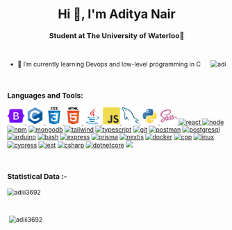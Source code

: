 <h1 align="center">Hi 👋, I'm Aditya Nair</h1>
<h3 align="center">Student at The University of Waterloo🌟</h3>
          
<br>

<p><img align="right" src="https://github.com/Adam-pw/Adam-pw/blob/main/animation_500_kxa883sd.gif" alt="adi" /></p>


- 🌱 I’m currently learning Devops and low-level programming in C

<br>

<h3 align="left">Languages and Tools:</h3>
<p align="left"><a href="https://getbootstrap.com" target="_blank" rel="noreferrer">
    <img src="https://raw.githubusercontent.com/devicons/devicon/master/icons/bootstrap/bootstrap-original.svg"
      alt="bootstrap" width="40" height="40" /> </a> <a href="https://www.cprogramming.com/" target="_blank"
    rel="noreferrer"> <img src="https://raw.githubusercontent.com/devicons/devicon/master/icons/c/c-original.svg"
      alt="c" width="40" height="40" /> </a> <a href="https://www.w3schools.com/css/" target="_blank"
    rel="noreferrer"> <img
      src="https://raw.githubusercontent.com/devicons/devicon/master/icons/css3/css3-original-wordmark.svg" alt="css3"
      width="40" height="40" /> </a> <a href="https://www.w3.org/html/" target="_blank" rel="noreferrer"> <img
      src="https://raw.githubusercontent.com/devicons/devicon/master/icons/html5/html5-original-wordmark.svg"
      alt="html5" width="40" height="40" /> </a><a href="https://www.java.com" target="_blank" rel="noreferrer"> <img
      src="https://raw.githubusercontent.com/devicons/devicon/master/icons/java/java-original.svg" alt="java" width="40"
      height="40" /> </a> <a href="https://developer.mozilla.org/en-US/docs/Web/JavaScript" target="_blank"
    rel="noreferrer"> <img
      src="https://raw.githubusercontent.com/devicons/devicon/master/icons/javascript/javascript-original.svg"
      alt="javascript" width="40" height="40" /> </a> <a href="https://www.mysql.com/" target="_blank" rel="noreferrer"> <img
      src="https://raw.githubusercontent.com/devicons/devicon/master/icons/mysql/mysql-original.svg"
      alt="mysql" width="40" height="40" /> </a> <a href="https://www.python.org" target="_blank" rel="noreferrer"> <img
      src="https://raw.githubusercontent.com/devicons/devicon/master/icons/python/python-original.svg" alt="python"
      width="40" height="40" /> </a><a href="https://sass-lang.com" target="_blank" rel="noreferrer"> <img
      src="https://raw.githubusercontent.com/devicons/devicon/master/icons/sass/sass-original.svg" alt="sass" width="40"
      height="40" /> </a> <a href="https://react.dev" target="_blank" rel="noreferrer"> <img src="https://cdn.jsdelivr.net/gh/devicons/devicon@latest/icons/react/react-original.svg" alt="react" width="40"
      height="40" /></a><a href="https://nodejs.org/en" target="_blank" rel="noreferrer"> <img src="https://cdn.jsdelivr.net/gh/devicons/devicon@latest/icons/nodejs/nodejs-original.svg" alt="node" width="40"
      height="40" /></a>
    <a href="https://www.npmjs.com" target="_blank" rel="noreferrer"> <img src="https://cdn.jsdelivr.net/gh/devicons/devicon@latest/icons/npm/npm-original-wordmark.svg" alt="npm" width="40"
      height="40" /></a>
    <a href="https://www.mongodb.com" target="_blank" rel="noreferrer"> <img src="https://cdn.jsdelivr.net/gh/devicons/devicon@latest/icons/mongodb/mongodb-original.svg" alt="mongodb" width="40"
      height="40" /></a>
    <a href="https://tailwindcss.com" target="_blank" rel="noreferrer"> <img src="https://cdn.jsdelivr.net/gh/devicons/devicon@latest/icons/tailwindcss/tailwindcss-original.svg" alt="tailwind" width="40"
      height="40" /></a>
    <a href="https://www.typescriptlang.org" target="_blank" rel="noreferrer"> <img src="https://cdn.jsdelivr.net/gh/devicons/devicon@latest/icons/typescript/typescript-original.svg" alt="typescript" width="40"
      height="40" /></a>
    <a href="https://git-scm.com" target="_blank" rel="noreferrer"> <img src="https://cdn.jsdelivr.net/gh/devicons/devicon@latest/icons/git/git-original.svg" alt="git" width="40"
      height="40" /></a>
    <a href="https://www.postman.com" target="_blank" rel="noreferrer"> <img src="https://cdn.jsdelivr.net/gh/devicons/devicon@latest/icons/postman/postman-original.svg" alt="postman" width="40"
      height="40" /></a>
    <a href="https://www.postgresql.org" target="_blank" rel="noreferrer"> <img src="https://cdn.jsdelivr.net/gh/devicons/devicon@latest/icons/postgresql/postgresql-original.svg" alt="postgresql" width="40"
      height="40" /></a>
    <a href="https://www.arduino.cc" target="_blank" rel="noreferrer"> <img src="https://cdn.jsdelivr.net/gh/devicons/devicon@latest/icons/arduino/arduino-original.svg" alt="arduino" width="40"
      height="40" /></a>
    <a href="https://www.gnu.org/software/bash/" target="_blank" rel="noreferrer"> <img src="https://cdn.jsdelivr.net/gh/devicons/devicon@latest/icons/bash/bash-original.svg" alt="bash" width="40"
      height="40" /></a>
     <a href="https://expressjs.com" target="_blank" rel="noreferrer"> <img src="https://cdn.jsdelivr.net/gh/devicons/devicon@latest/icons/express/express-original.svg" alt="express" width="40"
      height="40" /></a>
    <a href="https://www.prisma.io" target="_blank" rel="noreferrer"> <img src="https://cdn.jsdelivr.net/gh/devicons/devicon@latest/icons/prisma/prisma-original.svg" alt="prisma" width="40"
      height="40" /></a>
    <a href="https://nextjs.org" target="_blank" rel="noreferrer"> <img src="https://cdn.jsdelivr.net/gh/devicons/devicon@latest/icons/nextjs/nextjs-original.svg" alt="nextjs" width="40"
      height="40" /></a>
    <a href="https://www.docker.com" target="_blank" rel="noreferrer"> <img src="https://cdn.jsdelivr.net/gh/devicons/devicon@latest/icons/docker/docker-original.svg" alt="docker" width="40"
      height="40" /></a>
    <a href="https://cplusplus.com" target="_blank" rel="noreferrer"> <img src="https://cdn.jsdelivr.net/gh/devicons/devicon@latest/icons/cplusplus/cplusplus-original.svg" alt="cpp" width="40"
      height="40" /></a>
    <a href="https://www.linux.org/" target="_blank" rel="noreferrer"> <img src="https://cdn.jsdelivr.net/gh/devicons/devicon@latest/icons/linux/linux-original.svg" alt="linux" width="40"
      height="40" /></a>
    <a href="https://www.cypress.io/" target="_blank" rel="noreferrer"> <img src="https://cdn.jsdelivr.net/gh/devicons/devicon@latest/icons/cypressio/cypressio-original.svg" alt="cypress" width="40"
      height="40" /></a>
    <a href="https://jestjs.io/" target="_blank" rel="noreferrer"> <img src="https://cdn.jsdelivr.net/gh/devicons/devicon@latest/icons/jest/jest-plain.svg" alt="jest" width="40"
      height="40" /></a>
    <a href="https://learn.microsoft.com/en-us/dotnet/csharp/" target="_blank" rel="noreferrer"> <img src="https://cdn.jsdelivr.net/gh/devicons/devicon@latest/icons/csharp/csharp-original.svg" alt="csharp" width="40"
      height="40" /></a>
    <a href="https://dotnet.microsoft.com/en-us/apps/aspnet" target="_blank" rel="noreferrer"> <img src="https://cdn.jsdelivr.net/gh/devicons/devicon@latest/icons/dotnetcore/dotnetcore-original.svg" alt="dotnetcore" width="40"
      height="40" /></a>
    <img src="https://skillicons.dev/icons?i=html,css,js,bootstrap,tawilwind,sass,c,cpp,cs,python,java,react,node,express,npm,mongodb,mysql,postgresql,sqlserver,typescript,git,bash,nextjs,threejs,docker,kubernetes,vim,linux,cypress,jest,dotnet" />
          
</p>

<br>

<h3>Statistical Data :-</h3>
<p><img align="center"
    src="https://github-readme-stats.vercel.app/api/top-langs?username=adiii3692&show_icons=true&locale=en&bg_color=0d1117&text_color=ffffff&layout=compact"
    alt="adiii3692" 
    bg_color=#808080/></p>

<br>

<p>&nbsp;<img align="center" src="https://github-readme-stats.vercel.app/api?username=adiii3692&show_icons=true&locale=en&bg_color=0d1117&text_color=ffffff&repo=convoychat"
    alt="adiii3692" /></p>

<br>
